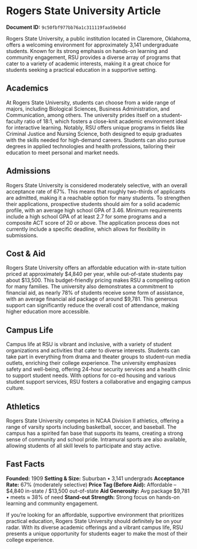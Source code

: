 # Rogers State University Article

**Document ID:** `9c50fbf977bb76a1c311119faa59eb6d`

Rogers State University, a public institution located in Claremore, Oklahoma, offers a welcoming environment for approximately 3,141 undergraduate students. Known for its strong emphasis on hands-on learning and community engagement, RSU provides a diverse array of programs that cater to a variety of academic interests, making it a great choice for students seeking a practical education in a supportive setting.

## Academics
At Rogers State University, students can choose from a wide range of majors, including Biological Sciences, Business Administration, and Communication, among others. The university prides itself on a student-faculty ratio of 18:1, which fosters a close-knit academic environment ideal for interactive learning. Notably, RSU offers unique programs in fields like Criminal Justice and Nursing Science, both designed to equip graduates with the skills needed for high-demand careers. Students can also pursue degrees in applied technologies and health professions, tailoring their education to meet personal and market needs.

## Admissions
Rogers State University is considered moderately selective, with an overall acceptance rate of 67%. This means that roughly two-thirds of applicants are admitted, making it a reachable option for many students. To strengthen their applications, prospective students should aim for a solid academic profile, with an average high school GPA of 3.46. Minimum requirements include a high school GPA of at least 2.7 for some programs and a composite ACT score of 20 or above. The application process does not currently include a specific deadline, which allows for flexibility in submissions.

## Cost & Aid
Rogers State University offers an affordable education with in-state tuition priced at approximately $4,840 per year, while out-of-state students pay about $13,500. This budget-friendly pricing makes RSU a compelling option for many families. The university also demonstrates a commitment to financial aid, as nearly 78% of students receive some form of assistance, with an average financial aid package of around $9,781. This generous support can significantly reduce the overall cost of attendance, making higher education more accessible.

## Campus Life
Campus life at RSU is vibrant and inclusive, with a variety of student organizations and activities that cater to diverse interests. Students can take part in everything from drama and theater groups to student-run media outlets, enriching their college experience. The university emphasizes safety and well-being, offering 24-hour security services and a health clinic to support student needs. With options for co-ed housing and various student support services, RSU fosters a collaborative and engaging campus culture.

## Athletics
Rogers State University competes in NCAA Division II athletics, offering a range of varsity sports including basketball, soccer, and baseball. The campus has a spirited fan base that supports its teams, creating a strong sense of community and school pride. Intramural sports are also available, allowing students of all skill levels to participate and stay active.

## Fast Facts
**Founded:** 1909
**Setting & Size:** Suburban • 3,141 undergrads
**Acceptance Rate:** 67% (moderately selective)
**Price Tag (Before Aid):** Affordable – $4,840 in-state / $13,500 out-of-state
**Aid Generosity:** Avg package $9,781 • meets ≈ 38% of need
**Stand-out Strength:** Strong focus on hands-on learning and community engagement.

If you’re looking for an affordable, supportive environment that prioritizes practical education, Rogers State University should definitely be on your radar. With its diverse academic offerings and a vibrant campus life, RSU presents a unique opportunity for students eager to make the most of their college experience.
